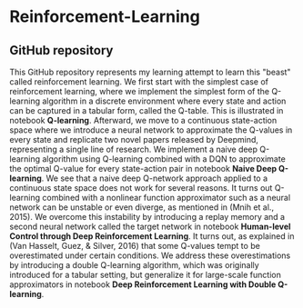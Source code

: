 # Reinforcement-Learning

## GitHub repository
This GitHub repository represents my learning attempt to learn this "beast" called reinforcement learning. We first start with the simplest case of reinforcement learning, where we implement the simplest form of the Q-learning algorithm in a discrete environment where every state and action can be captured in a tabular form, called the Q-table. This is illustrated in notebook **Q-learning**. Afterward, we move to a continuous state-action space where we introduce a neural network to approximate the Q-values in every state and replicate two novel papers released by Deepmind, representing a single line of research. We implement a naive deep Q-learning algorithm using Q-learning combined with a DQN to approximate the optimal Q-value for every state-action pair in notebook **Naive Deep Q-learning**. We see that a naive deep Q-network approach applied to a continuous state space does not work for several reasons. It turns out Q-learning combined with a nonlinear function approximator such as a neural network can be unstable or even diverge, as mentioned in (Mnih et al., 2015). We overcome this instability by introducing a replay memory and a second neural network called the target network in notebook **Human-level Control through Deep Reinforcement Learning**. It turns out, as explained in (Van Hasselt, Guez, & Silver, 2016) that some Q-values tempt to be overestimated under certain conditions. We address these overestimations by introducing a double Q-learning algorithm, which was originally introduced for a tabular setting, but generalize it for large-scale function approximators in notebook **Deep Reinforcement Learning with Double Q-learning**. 
